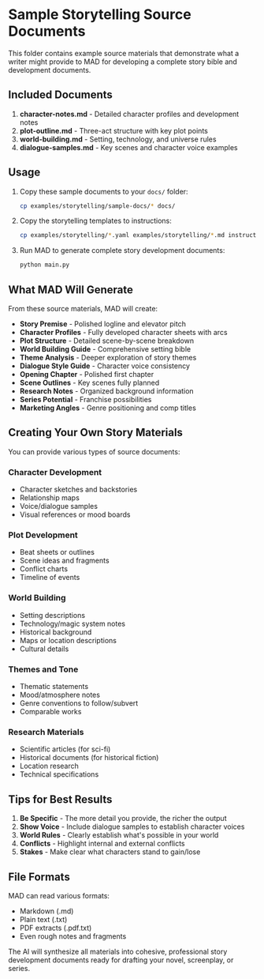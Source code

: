# Sample Storytelling Source Documents

This folder contains example source materials that demonstrate what a writer might provide to MAD for developing a complete story bible and development documents.

## Included Documents

1. **character-notes.md** - Detailed character profiles and development notes
2. **plot-outline.md** - Three-act structure with key plot points
3. **world-building.md** - Setting, technology, and universe rules
4. **dialogue-samples.md** - Key scenes and character voice examples

## Usage

1. Copy these sample documents to your `docs/` folder:
   ```bash
   cp examples/storytelling/sample-docs/* docs/
   ```

2. Copy the storytelling templates to instructions:
   ```bash
   cp examples/storytelling/*.yaml examples/storytelling/*.md instructions/
   ```

3. Run MAD to generate complete story development documents:
   ```bash
   python main.py
   ```

## What MAD Will Generate

From these source materials, MAD will create:
- **Story Premise** - Polished logline and elevator pitch
- **Character Profiles** - Fully developed character sheets with arcs
- **Plot Structure** - Detailed scene-by-scene breakdown
- **World Building Guide** - Comprehensive setting bible
- **Theme Analysis** - Deeper exploration of story themes
- **Dialogue Style Guide** - Character voice consistency
- **Opening Chapter** - Polished first chapter
- **Scene Outlines** - Key scenes fully planned
- **Research Notes** - Organized background information
- **Series Potential** - Franchise possibilities
- **Marketing Angles** - Genre positioning and comp titles

## Creating Your Own Story Materials

You can provide various types of source documents:

### Character Development
- Character sketches and backstories
- Relationship maps
- Voice/dialogue samples
- Visual references or mood boards

### Plot Development  
- Beat sheets or outlines
- Scene ideas and fragments
- Conflict charts
- Timeline of events

### World Building
- Setting descriptions
- Technology/magic system notes  
- Historical background
- Maps or location descriptions
- Cultural details

### Themes and Tone
- Thematic statements
- Mood/atmosphere notes
- Genre conventions to follow/subvert
- Comparable works

### Research Materials
- Scientific articles (for sci-fi)
- Historical documents (for historical fiction)
- Location research
- Technical specifications

## Tips for Best Results

1. **Be Specific** - The more detail you provide, the richer the output
2. **Show Voice** - Include dialogue samples to establish character voices
3. **World Rules** - Clearly establish what's possible in your world
4. **Conflicts** - Highlight internal and external conflicts
5. **Stakes** - Make clear what characters stand to gain/lose

## File Formats

MAD can read various formats:
- Markdown (.md)
- Plain text (.txt)
- PDF extracts (.pdf.txt)
- Even rough notes and fragments

The AI will synthesize all materials into cohesive, professional story development documents ready for drafting your novel, screenplay, or series.